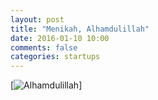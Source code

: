 ```yaml
---
layout: post
title: "Menikah, Alhamdulillah"
date: 2016-01-10 10:00
comments: false
categories: startups
---
```


[![Alhamdulillah](https://4.bp.blogspot.com/--wTswKgp9Jo/WLOL3st3IaI/AAAAAAAACZw/islkLf1oYQcGJI86XEe4blF0C2lHZDFRQCLcB/s1600/pic00001.jpg)]